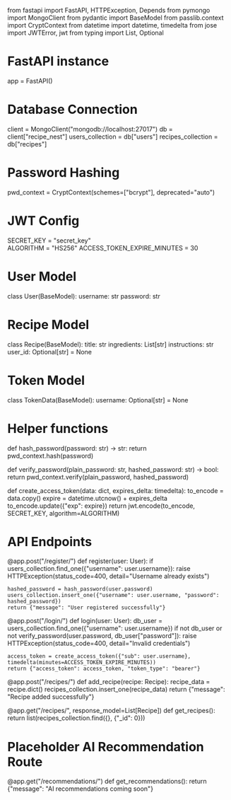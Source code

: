 from fastapi import FastAPI, HTTPException, Depends
from pymongo import MongoClient
from pydantic import BaseModel
from passlib.context import CryptContext
from datetime import datetime, timedelta
from jose import JWTError, jwt
from typing import List, Optional

# FastAPI instance
app = FastAPI()

# Database Connection
client = MongoClient("mongodb://localhost:27017")
db = client["recipe_nest"]
users_collection = db["users"]
recipes_collection = db["recipes"]

# Password Hashing
pwd_context = CryptContext(schemes=["bcrypt"], deprecated="auto")

# JWT Config
SECRET_KEY = "secret_key"  
ALGORITHM = "HS256"
ACCESS_TOKEN_EXPIRE_MINUTES = 30

# User Model
class User(BaseModel):
    username: str
    password: str

# Recipe Model
class Recipe(BaseModel):
    title: str
    ingredients: List[str]
    instructions: str
    user_id: Optional[str] = None

# Token Model
class TokenData(BaseModel):
    username: Optional[str] = None

# Helper functions
def hash_password(password: str) -> str:
    return pwd_context.hash(password)

def verify_password(plain_password: str, hashed_password: str) -> bool:
    return pwd_context.verify(plain_password, hashed_password)

def create_access_token(data: dict, expires_delta: timedelta):
    to_encode = data.copy()
    expire = datetime.utcnow() + expires_delta
    to_encode.update({"exp": expire})
    return jwt.encode(to_encode, SECRET_KEY, algorithm=ALGORITHM)

# API Endpoints

@app.post("/register/")
def register(user: User):
    if users_collection.find_one({"username": user.username}):
        raise HTTPException(status_code=400, detail="Username already exists")
    
    hashed_password = hash_password(user.password)
    users_collection.insert_one({"username": user.username, "password": hashed_password})
    return {"message": "User registered successfully"}

@app.post("/login/")
def login(user: User):
    db_user = users_collection.find_one({"username": user.username})
    if not db_user or not verify_password(user.password, db_user["password"]):
        raise HTTPException(status_code=400, detail="Invalid credentials")
    
    access_token = create_access_token({"sub": user.username}, timedelta(minutes=ACCESS_TOKEN_EXPIRE_MINUTES))
    return {"access_token": access_token, "token_type": "bearer"}

@app.post("/recipes/")
def add_recipe(recipe: Recipe):
    recipe_data = recipe.dict()
    recipes_collection.insert_one(recipe_data)
    return {"message": "Recipe added successfully"}

@app.get("/recipes/", response_model=List[Recipe])
def get_recipes():
    return list(recipes_collection.find({}, {"_id": 0}))

# Placeholder AI Recommendation Route
@app.get("/recommendations/")
def get_recommendations():
    return {"message": "AI recommendations coming soon"}
